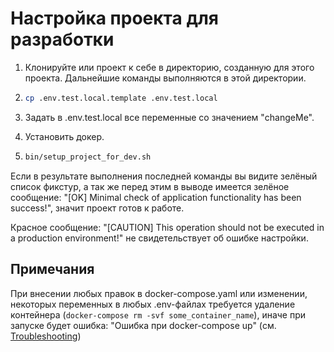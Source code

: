 # Настройка проекта для разработки


1. Клонируйте или проект к себе в директорию, созданную для этого проекта. Дальнейшие команды выполняются в этой директории.
2. 
    ```bash
    cp .env.test.local.template .env.test.local
    ```
3. Задать в .env.test.local все переменные со значением "changeMe".  

4. Установить докер.
5. 
    ```bash
    bin/setup_project_for_dev.sh
    ```

Если в результате выполнения последней команды вы видите зелёный список фикстур, а так же перед этим в выводе имеется зелёное сообщение: "[OK] Minimal check of application functionality has been success!", значит проект готов к работе.

Красное сообщение: "[CAUTION] This operation should not be executed in a production environment!" не свидетельствует об ошибке настройки.

## Примечания
При внесении любых правок в docker-compose.yaml или изменении, некоторых переменных в любых .env-файлах требуется удаление контейнера (`docker-compose rm -svf some_container_name`), иначе при запуске будет ошибка: "Ошибка при docker-compose up" (см. [Troubleshooting](Troubleshooting.md))